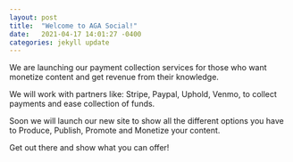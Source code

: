```yaml
---
layout: post
title:  "Welcome to AGA Social!"
date:   2021-04-17 14:01:27 -0400
categories: jekyll update
---
```


We are launching our payment collection services for those who want monetize content and get revenue from their knowledge.

We will work with partners like: Stripe, Paypal, Uphold, Venmo, to collect payments and ease collection of funds.

Soon we will launch our new site to show all the different options you have to Produce, Publish, Promote and Monetize your content.

Get out there and show what you can offer!